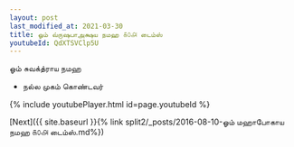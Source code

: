 ```yaml
---
layout: post
last_modified_at: 2021-03-30
title: ஓம் வ்ருஷபாஅக்ஷய நமஹ ௧௦௮ டைம்ஸ்
youtubeId: QdXTSVClp5U
---
```

 
 
 ஓம் சுவக்த்ராய நமஹ  
 
 -  நல்ல முகம் கொண்டவர் 
 
  
 
  
 
 
 
 
 
 


{% include youtubePlayer.html id=page.youtubeId %}
 
[Next]({{ site.baseurl }}{% link  split2/_posts/2016-08-10-ஓம் மஹாபோகாய நமஹ ௧௦௮ டைம்ஸ்.md%})
 

